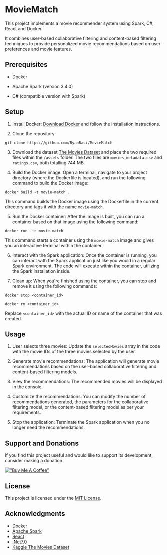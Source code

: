 # MovieMatch

This project implements a movie recommender system using Spark, C#, React and Docker. 

It combines user-based collaborative filtering and content-based filtering techniques to provide personalized movie recommendations based on user preferences and movie features.

## Prerequisites

- Docker

- Apache Spark (version 3.4.0)
- C# (compatible version with Spark)

## Setup

1. Install Docker: [Download Docker](https://www.docker.com/products/docker-desktop) and follow the installation instructions.

2. Clone the repository:

`git clone https://github.com/RyanRasi/MovieMatch`

3. Download the dataset [The Movies Dataset](https://www.kaggle.com/datasets/rounakbanik/the-movies-dataset) and place the two required files within the `/assets` folder. The two files are `movies_metadata.csv` and `ratings.csv`, both totalling 744 MB.

4. Build the Docker image: Open a terminal, navigate to your project directory (where the Dockerfile is located), and run the following command to build the Docker image:

`docker build -t movie-match .`

This command builds the Docker image using the Dockerfile in the current directory and tags it with the name `movie-match`.

5. Run the Docker container: After the image is built, you can run a container based on that image using the following command:

`docker run -it movie-match`

This command starts a container using the `movie-match` image and gives you an interactive terminal within the container.

6. Interact with the Spark application: Once the container is running, you can interact with the Spark application just like you would in a regular Spark environment. The code will execute within the container, utilizing the Spark installation inside.

7. Clean up: When you're finished using the container, you can stop and remove it using the following commands:

`docker stop <container_id>`

`docker rm <container_id>`

Replace `<container_id>` with the actual ID or name of the container that was created.

## Usage

1. User selects three movies: Update the `selectedMovies` array in the code with the movie IDs of the three movies selected by the user.

2. Generate movie recommendations: The application will generate movie recommendations based on the user-based collaborative filtering and content-based filtering models.

3. View the recommendations: The recommended movies will be displayed in the console.

4. Customize the recommendations: You can modify the number of recommendations generated, the parameters for the collaborative filtering model, or the content-based filtering model as per your requirements.

5. Stop the application: Terminate the Spark application when you no longer need the recommendations.

## Support and Donations

If you find this project useful and would like to support its development, consider making a donation.

[!["Buy Me A Coffee"](https://www.buymeacoffee.com/assets/img/custom_images/orange_img.png)](https://www.buymeacoffee.com/uiSK0Ex)

## License

This project is licensed under the [MIT License](LICENSE).

## Acknowledgments

- [Docker](https://www.docker.com/)
- [Apache Spark](https://spark.apache.org/)
- [React](https://react.dev/)
- [.Net7.0](https://dotnet.microsoft.com/)
- [Kaggle The Movies Dataset](https://www.kaggle.com/datasets/rounakbanik/the-movies-dataset)